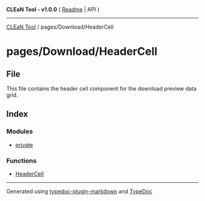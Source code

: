 **CLEaN Tool - v1.0.0** ( [Readme](../../../README.md) \| API )

***

[CLEaN Tool](../../../modules.md) / pages/Download/HeaderCell

# pages/Download/HeaderCell

## File

This file contains the header cell component for the download preview data grid.

## Index

### Modules

- [private](private/README.md)

### Functions

- [HeaderCell](functions/HeaderCell.md)

***

Generated using [typedoc-plugin-markdown](https://www.npmjs.com/package/typedoc-plugin-markdown) and [TypeDoc](https://typedoc.org/)
